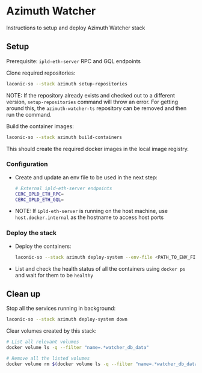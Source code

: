 # Azimuth Watcher

Instructions to setup and deploy Azimuth Watcher stack

## Setup

Prerequisite: `ipld-eth-server` RPC and GQL endpoints

Clone required repositories:

```bash
laconic-so --stack azimuth setup-repositories
```

NOTE: If the repository already exists and checked out to a different version, `setup-repositories` command will throw an error.
For getting around this, the `azimuth-watcher-ts` repository can be removed and then run the command.

Build the container images:

```bash
laconic-so --stack azimuth build-containers
```

This should create the required docker images in the local image registry.

### Configuration

* Create and update an env file to be used in the next step:

  ```bash
  # External ipld-eth-server endpoints
  CERC_IPLD_ETH_RPC=
  CERC_IPLD_ETH_GQL=
  ```

* NOTE: If `ipld-eth-server` is running on the host machine, use `host.docker.internal` as the hostname to access host ports

### Deploy the stack

* Deploy the containers:

  ```bash
  laconic-so --stack azimuth deploy-system --env-file <PATH_TO_ENV_FILE> up
  ```

* List and check the health status of all the containers using `docker ps` and wait for them to be `healthy`

## Clean up

Stop all the services running in background:

```bash
laconic-so --stack azimuth deploy-system down
```

Clear volumes created by this stack:

```bash
# List all relevant volumes
docker volume ls -q --filter "name=.*watcher_db_data"

# Remove all the listed volumes
docker volume rm $(docker volume ls -q --filter "name=.*watcher_db_data")
```
